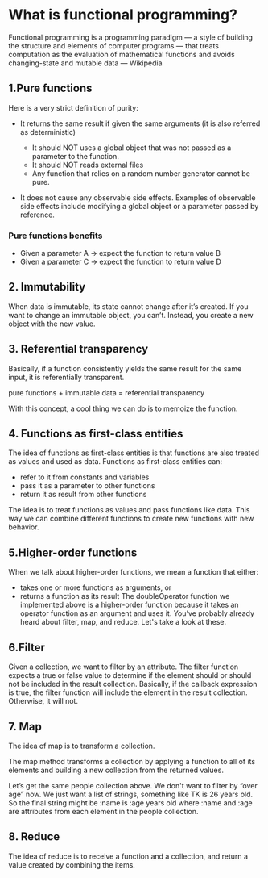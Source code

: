 # What is functional programming?
Functional programming is a programming paradigm — a style of building the structure and elements of computer programs — that treats computation as the evaluation of mathematical functions and avoids changing-state and mutable data — Wikipedia

## 1.Pure functions
Here is a very strict definition of purity:
- It returns the same result if given the same arguments (it is also referred as deterministic)
  - It should NOT uses a global object that was not passed as a parameter to the function.
  - It should NOT reads external files
  - Any function that relies on a random number generator cannot be pure.

- It does not cause any observable side effects. Examples of observable side effects include modifying a global object or a parameter passed by reference.

### Pure functions benefits
- Given a parameter A → expect the function to return value B
- Given a parameter C → expect the function to return value D

## 2. Immutability
When data is immutable, its state cannot change after it’s created. If you want to change an immutable object, you can’t. Instead, you create a new object with the new value.

## 3. Referential transparency
Basically, if a function consistently yields the same result for the same input, it is referentially transparent.

pure functions + immutable data = referential transparency

With this concept, a cool thing we can do is to memoize the function. 

## 4. Functions as first-class entities
The idea of functions as first-class entities is that functions are also treated as values and used as data.
Functions as first-class entities can:
- refer to it from constants and variables
- pass it as a parameter to other functions
- return it as result from other functions

The idea is to treat functions as values and pass functions like data. This way we can combine different functions to create new functions with new behavior.

## 5.Higher-order functions
When we talk about higher-order functions, we mean a function that either:
- takes one or more functions as arguments, or
- returns a function as its result
The doubleOperator function we implemented above is a higher-order function because it takes an operator function as an argument and uses it.
You’ve probably already heard about filter, map, and reduce. Let's take a look at these.

## 6.Filter
Given a collection, we want to filter by an attribute. The filter function expects a true or false value to determine if the element should or should not be included in the result collection. Basically, if the callback expression is true, the filter function will include the element in the result collection. Otherwise, it will not.

## 7. Map
The idea of map is to transform a collection.  

The map method transforms a collection by applying a function to all of its elements and building a new collection from the returned values.

Let’s get the same people collection above. We don't want to filter by “over age” now. We just want a list of strings, something like TK is 26 years old. So the final string might be :name is :age years old where :name and :age are attributes from each element in the people collection.

## 8. Reduce
The idea of reduce is to receive a function and a collection, and return a value created by combining the items.

